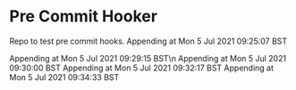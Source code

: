 # Pre Commit Hooker 

Repo to test pre commit hooks.
Appending at Mon  5 Jul 2021 09:25:07 BST

Appending at Mon  5 Jul 2021 09:29:15 BST\n
Appending at Mon  5 Jul 2021 09:30:00 BST
Appending at Mon  5 Jul 2021 09:32:17 BST
Appending at Mon  5 Jul 2021 09:34:33 BST
